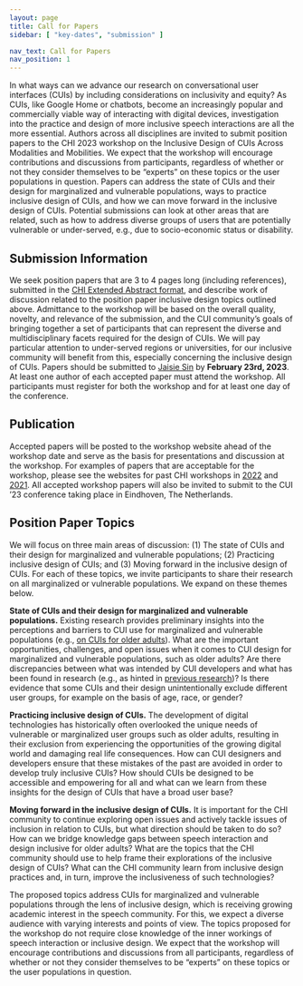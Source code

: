 ```yaml
---
layout: page
title: Call for Papers
sidebar: [ "key-dates", "submission" ]

nav_text: Call for Papers
nav_position: 1
---
```



In what ways can we advance our research on conversational user interfaces (CUIs) by including considerations on inclusivity and equity? As CUIs, like Google Home or chatbots, become an increasingly popular and commercially viable way of interacting with digital devices, investigation into the practice and design of more inclusive speech interactions are all the more essential. Authors across all disciplines are invited to submit position papers to the CHI 2023 workshop on the Inclusive Design of CUIs Across Modalities and Mobilities. We expect that the workshop will encourage contributions and discussions from participants, regardless of whether or not they consider themselves to be “experts” on these topics or the user populations in question. Papers can address the state of CUIs and their design for marginalized and vulnerable populations, ways to practice inclusive design of CUIs, and how we can move forward in the inclusive design of CUIs. Potential submissions can look at other areas that are related, such as how to address diverse groups of users that are potentially vulnerable or under-served, e.g., due to socio-economic status or disability.

## Submission Information 

We seek position papers that are 3 to 4 pages long (including references), submitted in the [CHI Extended Abstract format](https://chi2020.acm.org/authors/chi-proceedings-format/#EAF}{https://chi2020.acm.org/authors/chi-proceedings-format/#EAF), and describe work of discussion related to the position paper inclusive design topics outlined above. Admittance to the workshop will be based on the overall quality, novelty, and relevance of the submission, and the CUI community’s goals of bringing together a set of participants that can represent the diverse and multidisciplinary facets required for the design of CUIs. We will pay particular attention to under-served regions or universities, for our inclusive community will benefit from this, especially concerning the inclusive design of CUIs. Papers should be submitted to [Jaisie Sin](mailto:js.sin@mail.utoronto.ca) by **February 23rd, 2023**. At least one author of each accepted paper must attend the workshop. All participants must register for both the workshop and for at least one day of the conference.

## Publication

Accepted papers will be posted to the workshop website ahead of the workshop date and serve as the basis for presentations and discussion at the workshop. For examples of papers that are acceptable for the workshop, please see the websites for past CHI workshops in [2022](https://www.conversationaluserinterfaces.org/workshops/CHI2022/) and [2021](http://www.speech-interaction.org/CHI2021/). All accepted workshop papers will also be invited to submit to the CUI ’23 conference taking place in Eindhoven, The Netherlands.

## Position Paper Topics
We will focus on three main areas of discussion: (1) The state of CUIs and their design for marginalized and vulnerable populations; (2) Practicing inclusive design of CUIs; and (3) Moving forward in the inclusive design of CUIs. For each of these topics, we invite participants to share their research on all marginalized or vulnerable populations. We expand on these themes below.

**State of CUIs and their design for marginalized and vulnerable populations.** Existing research provides preliminary insights into the perceptions and barriers to CUI use for marginalized and vulnerable populations (e.g., [on CUIs for older adults](https://dl.acm.org/doi/abs/10.1145/3342775.3342803)). What are the important opportunities, challenges, and open issues when it comes to CUI design for marginalized and vulnerable populations, such as older adults? Are there discrepancies between what was intended by CUI developers and what has been found in research (e.g., as hinted in [previous research](https://dl.acm.org/doi/abs/10.1145/3469595.3469603))? Is there evidence that some CUIs and their design unintentionally exclude different user groups, for example on the basis of age, race, or gender?

**Practicing inclusive design of CUIs.** The development of digital technologies has historically often overlooked the unique needs of vulnerable or marginalized user groups such as older adults, resulting in their exclusion from experiencing the opportunities of the growing digital world and damaging real life consequences. How can CUI designers and developers ensure that these mistakes of the past are avoided in order to develop truly inclusive CUIs? How should CUIs be designed to be accessible and empowering for all and what can we learn from these insights for the design of CUIs that have a broad user base?

**Moving forward in the inclusive design of CUIs.** It is important for the CHI community to continue exploring open issues and actively tackle issues of inclusion in relation to CUIs, but what direction should be taken to do so? How can we bridge knowledge gaps between speech interaction and design inclusive for older adults? What are the topics that the CHI community should use to help frame their explorations of the inclusive design of CUIs? What can the CHI community learn from inclusive design practices and, in turn, improve the inclusiveness of such technologies?

The proposed topics address CUIs for marginalized and vulnerable populations through the lens of inclusive design, which is receiving growing academic interest in the speech community. For this, we expect a diverse audience with varying interests and points of view. The topics proposed for the workshop do not require close knowledge of the inner workings of speech interaction or inclusive design. We expect that the workshop will encourage contributions and discussions from all participants, regardless of whether or not they consider themselves to be “experts” on these topics or the user populations in question.